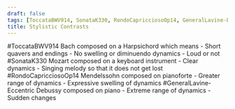 ```yaml
---
draft: false
tags: [ToccataBWV914, SonataK330, RondoCapricciosoOp14, GeneralLavine-Eccentric]
title: Stylistic Contrasts
---
```

#ToccataBWV914
	Bach composed on a Harpsichord which means
		- Short quavers and endings
		- No swelling or diminuendo dynamics
			- Loud or not
#SonataK330 
	Mozart composed on a keyboard instrument
		- Clear dynamics
		- Singing melody so that it does not get lost
#RondoCapricciosoOp14 
	Mendelssohn composed on pianoforte
		- Greater range of dynamics 
		- Expressive swelling of dynamics
#GeneralLavine-Eccentric 
	Debussy composed on piano
		- Extreme range of dynamics
		- Sudden changes
